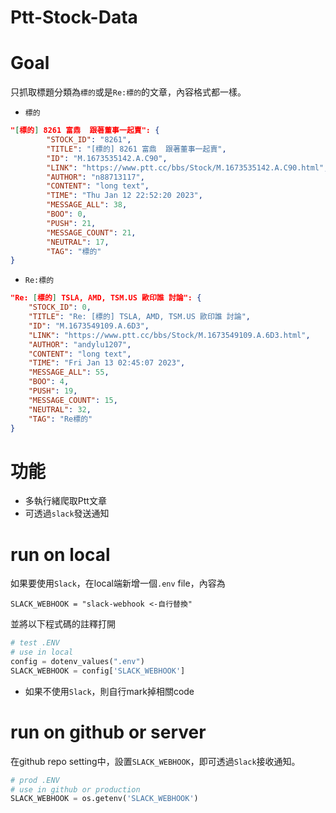 # Ptt-Stock-Data

# Goal

只抓取標題分類為`標的`或是`Re:標的`的文章，內容格式都一樣。

- `標的`
```json
"[標的] 8261 富鼎  跟著董事一起賣": {
        "STOCK_ID": "8261",
        "TITLE": "[標的] 8261 富鼎  跟著董事一起賣",
        "ID": "M.1673535142.A.C90",
        "LINK": "https://www.ptt.cc/bbs/Stock/M.1673535142.A.C90.html",
        "AUTHOR": "n88713117",
        "CONTENT": "long text",
        "TIME": "Thu Jan 12 22:52:20 2023",
        "MESSAGE_ALL": 38,
        "BOO": 0,
        "PUSH": 21,
        "MESSAGE_COUNT": 21,
        "NEUTRAL": 17,
        "TAG": "標的"
}
```

- `Re:標的`
```json
"Re: [標的] TSLA, AMD, TSM.US 歐印誰 討論": {
    "STOCK_ID": 0,
    "TITLE": "Re: [標的] TSLA, AMD, TSM.US 歐印誰 討論",
    "ID": "M.1673549109.A.6D3",
    "LINK": "https://www.ptt.cc/bbs/Stock/M.1673549109.A.6D3.html",
    "AUTHOR": "andylu1207",
    "CONTENT": "long text",
    "TIME": "Fri Jan 13 02:45:07 2023",
    "MESSAGE_ALL": 55,
    "BOO": 4,
    "PUSH": 19,
    "MESSAGE_COUNT": 15,
    "NEUTRAL": 32,
    "TAG": "Re標的"
}
```

# 功能

- 多執行緒爬取Ptt文章
- 可透過`slack`發送通知


# run on local


如果要使用`Slack`，在local端新增一個`.env` file，內容為

```text
SLACK_WEBHOOK = "slack-webhook <-自行替換"
```
並將以下程式碼的註釋打開

```python
# test .ENV
# use in local 
config = dotenv_values(".env")
SLACK_WEBHOOK = config['SLACK_WEBHOOK']
```

- 如果不使用`Slack`，則自行mark掉相關code

# run on github or server

在github repo setting中，設置`SLACK_WEBHOOK`，即可透過`Slack`接收通知。

```python
# prod .ENV
# use in github or production
SLACK_WEBHOOK = os.getenv('SLACK_WEBHOOK')
```